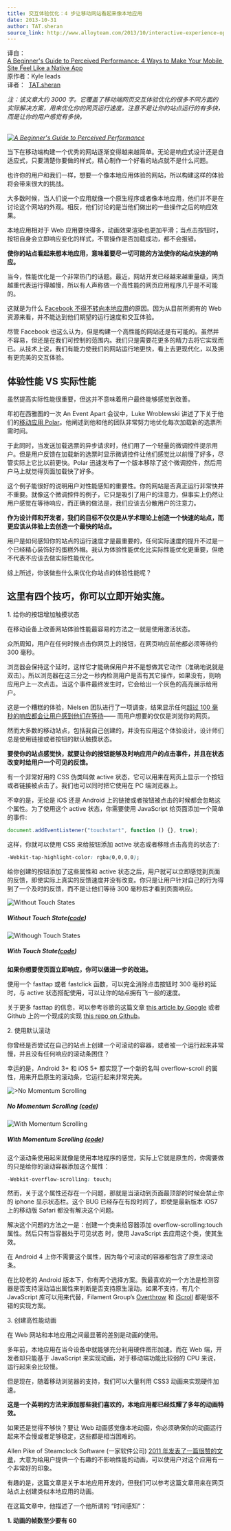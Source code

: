 ```yaml
---
title: 交互体验优化：4 步让移动网站看起来像本地应用
date: 2013-10-31
author: TAT.sheran
source_link: http://www.alloyteam.com/2013/10/interactive-experience-optimization-beginners-guide-4-steps-to-make-your-mobile-site-looks-like-a-native-application/
---
```


<!-- {% raw %} - for jekyll -->

译自：[  
A Beginner's Guide to Perceived Performance: 4 Ways to Make Your Mobile Site Feel Like a Native App](http://www.mobify.com/blog/beginners-guide-to-perceived-performance/)  
原作者：Kyle leads  
译者：  [TAT.sheran](http://weibo.com/flylan)

_注：该文章大约 3000 字。它覆盖了移动端网页交互体验优化的很多不同方面的实际解决方案，用来优化你的网页运行速度。注意不是让你的站点运行的有多快，而是让你的用户感觉有多快。_

_[  
![A Beginner's Guide to Perceived Performance](http://www.mobify.com/static/blog/2013/09/perceived-performance.png)](http://www.alloyteam.com/blog/beginners-guide-to-perceived-performance/)_

当下在移动端构建一个优秀的网站逐渐变得越来越简单。无论是响应式设计还是自适应式，只要清楚你要做的样式，精心制作一个好看的站点就不是什么问题。

也许你的用户和我们一样，想要一个像本地应用体验的网站，所以构建这样的体验将会带来很大的挑战。

大多数时候，当人们说一个应用就像一个原生程序或者像本地应用，他们并不是在讨论这个网站的外观。相反，他们讨论的是当他们做出的一些操作之后的响应效果。

本地应用相对于 Web 应用要快得多，动画效果渲染也更加平滑；当点击按钮时，按钮自身会立即响应变化的样式，不管操作是否加载成功，都不会报错。

**使你的站点看起来想本地应用，意味着要尽一切可能的方法使你的站点快速的响应。**

当今，性能优化是一个非常热门的话题。最近，网站开发已经越来越重量级，网页越重代表运行得越慢，所以有人声称做一个高性能的网页应用程序几乎是不可能的。

这就是为什么 [Facebook 不得不转向本地应用](http://www.infoq.com/news/2012/09/Facebook-HTML5-Native)的原因。因为从目前所拥有的 Web 资源来看，并不能达到他们期望的运行速度和交互体验。

尽管 Facebook 也这么认为，但是构建一个高性能的网站还是有可能的。虽然并不容易，但还是在我们可控制的范围内。我们只是需要花更多的精力去将它实现而已。从技术上说，我们有能力使我们的网站运行地更快，看上去更现代化，以及拥有更完美的交互体验。

## 体验性能 VS 实际性能

虽然提高实际性能很重要，但这并不意味着用户最终能够感觉到改善。

年初在西雅图的一次 An Event Apart 会议中，Luke Wroblewski 讲述了下关于他们的[移动应用 Polar](http://www.lukew.com/ff/entry.asp?1797)。他阐述到他和他的团队非常努力地优化每次加载新的选票所需时间。

于此同时，当发送加载选票的异步请求时，他们用了一个轻量的微调控件提示用户。但是用户反馈在加载新的选票时显示微调控件让他们感觉比以前慢了好多，尽管实际上它比以前更快。Polar 迅速发布了一个版本移除了这个微调控件，然后用户马上就觉得页面加载快了好多。

这个例子能很好的说明用户对性能感知的重要性。你的网站是否真正运行非常快并不重要。就像这个微调控件的例子，它只是吸引了用户的注意力，但事实上仍然让用户感觉在等待响应，而正确的做法是，我们应该去分散用户的注意力。

**作为设计师和开发者，我们的目标不仅仅是从学术理论上创造一个快速的站点，而更应该从体验上去创造一个最快的站点。**

用户是如何感知你的站点的运行速度才是最重要的，任何实际速度的提升不过是一个已经精心装饰好的蛋糕外帽。我认为体验性能优化比实际性能优化更重要，但绝不代表不应该去做实际性能优化。

综上所述，你该做些什么来优化你站点的体验性能呢？

## **这里有四个技巧，你可以立即开始实施。**

1. 给你的按钮增加触摸状态

在移动设备上改善网站体验性能最容易的方法之一就是使用激活状态。

众所周知，用户在任何时候点击你网页上的按钮，在网页响应前他都必须等待约 300 毫秒。

浏览器会保持这个延时，这样它才能确保用户并不是想做其它动作（准确地说就是双击）。所以浏览器在这三分之一秒内检测用户是否有其它操作，如果没有，则响应用户上一次点击。当这个事件最终发生时，它会给出一个灰色的高亮展示给用户。

这是一个糟糕的体验，Nielsen 团队进行了一项调查，结果显示任何[超过 100 毫秒的响应都会让用户感到他们在等待](http://www.nngroup.com/articles/response-times-3-important-limits/)—— 而用户想要的仅仅是浏览你的网页。

然而大多数的移动站点，包括我自己创建的，并没有应用这个体验设计，设计师们总是使用链接或者按钮的默认触摸状态。

**要使你的站点感觉快，就要让你的按钮能够及时响应用户的点击事件，并且在状态改变时给用户一个可见的反馈。**

有一个非常好用的 CSS 伪类叫做 active 状态，它可以用来在网页上显示一个按钮或者链接被点击了。我们也可以同时把它使用在 PC 端浏览器上。

不幸的是，无论是 iOS 还是 Android 上的链接或者按钮被点击的时候都会忽略这个属性。为了使用这个 active 状态，你需要使用 JavaScript 给页面添加一个简单的事件:

```javascript
document.addEventListener("touchstart", function () {}, true);
```

这样，你就可以使用 CSS 来给按钮添加 active 状态或者移除点击高亮的状态了:

```css
-Webkit-tap-highlight-color: rgba(0,0,0,0);
```

给你创建的按钮添加了这些属性和 active 状态之后，用户就可以立即感觉到页面的反馈，即使实际上真实的反馈速度并没有改变。你只是让用户针对自己的行为得到了一个及时的反馈，而不是让他们等待 300 毫秒后才看到页面响应。

![Without Touch States](http://www.mobify.com/static/blog/2013/09/notapstate.gif)

##### Without Touch State([code](http://codepen.io/mobify/full/ulwqf))

![Withough Touch States](http://www.mobify.com/static/blog/2013/09/tapstate.gif)

##### With Touch State([code](http://codepen.io/mobify/full/ulwqf))

**如果你想要使页面立即响应，你可以做进一步的改进。**

使用一个 fasttap 或者 fastclick 函数，可以完全消除点击按钮时 300 毫秒的延时，与 active 状态搭配使用，可以让你的站点拥有飞一般的速度。

关于更多 fasttap 的信息，可以参考谷歌的这篇文章 [this article by Google](http://developers.google.com/mobile/articles/fast_buttons) 或者 Github 上的一个现成的实现 [this repo on Github](http://github.com/ftlabs/fastclick)。

2. 使用默认滚动

你曾经是否尝试在自己的站点上创建一个可滚动的容器，或者被一个运行起来非常慢，并且没有任何响应的滚动条困住？

幸运的是，Android 3+ 和 iOS 5+ 都实现了一个新的名叫 overflow-scroll 的属性，用来开启原生的滚动条，它运行起来非常完美。

![\>No Momentum Scrolling](http://www.mobify.com/static/blog/2013/09/nooverflowscroll.gif)

##### No Momentum Scrolling ([code](http://codepen.io/mobify/full/LueFn))

![With Momentum Scrolling](http://www.mobify.com/static/blog/2013/09/overflowscroll.gif)

##### With Momentum Scrolling ([code](http://codepen.io/mobify/full/vLcky))

这个滚动条使用起来就像是使用本地程序的感觉，实际上它就是原生的，你需要做的只是给你的滚动容器添加这个属性：

```css
-Webkit-overflow-scrolling: touch;
```

然而，关于这个属性还存在一个问题，那就是当滚动到页面最顶部的时候会禁止你的 iphone 显示状态栏。这个 BUG 已经存在有段时间了，即使是最新版本 iOS7 上的移动版 Safari 都没有解决这个问题。

解决这个问题的方法之一是：创建一个类来给容器添加 overflow-scrolling:touch 属性。然后只有当容器处于可见状态 时，使用 JavaScript 去应用这个类，使其生效。

在 Android 4 上你不需要这个属性，因为每个可滚动的容器都包含了原生滚动条。

在比较老的 Android 版本下，你有两个选择方案。我最喜欢的一个方法是检测容器是否支持滚动溢出属性来判断是否支持原生滚动。如果不支持，有几个 JavaScript 库可以用来代替，Filament Group’s [Overthrow](http://filamentgroup.github.io/Overthrow/) 和 [iScroll](http://cubiq.org/iscroll-4) 都是很不错的实现方案。

3. 创建高性能动画

在 Web 网站和本地应用之间最显著的差别是动画的使用。

多年前，本地应用在当今设备中就能够充分利用硬件图形加速。而在 Web 端，开发者却只能基于 JavaScript 来实现动画，对于移动端功能比较弱的 CPU 来说，运行起来会比较慢。

但是现在，随着移动浏览器的支持，我们可以大量利用 CSS3 动画来实现硬件加速。

**这是一个英明的方法来添加那些我们喜欢的，本地应用都已经炫耀了多年的动画特效。**

如果还是觉得不够快？要让 Web 动画感觉像本地动画，你必须确保你的动画运行起来不会慢或者足够稳定，这些都是相当困难的。

Allen Pike of Steamclock Software (一家软件公司) [2011 年发表了一篇很赞的文章](http://www.allenpike.com/2011/providing-joy-at-60-fps/)，大意为给用户提供一个有趣的不影响性能的动画，可以使用户对这个应用有一个非常好的印象。

有趣的是，这篇文章是关于本地应用开发的，但我们可以参考这篇文章用来在网页站点上创建类似本地应用的动画。

在这篇文章中，他描述了一个他所谓的 “时间感知”：

**1. 动画的帧数至少要有 60**


<!-- {% endraw %} - for jekyll -->